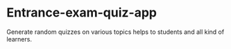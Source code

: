 # Entrance-exam-quiz-app
Generate random quizzes on various topics helps to students and all kind of learners.
